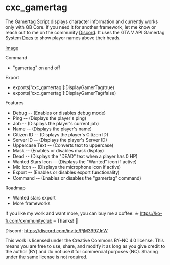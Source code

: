 # cxc_gamertag
The Gamertag Script displays character information and currently works only with QB Core. If you need it for another framework, let me know or reach out to me on the community [Discord](https://discord.com/invite/PjM3997JnW). It uses the GTA V API Gamertag System [Docs](https://docs.fivem.net/docs/game-references/gamer-tags/) to show player names above their heads.

[Image](https://cdn.discordapp.com/attachments/1336991511178379325/1336991511358738503/20250206093815_1.jpg?ex=67a7cc20&is=67a67aa0&hm=b7a46c736a013a4f8fb3cfb4ad0888984983724b4c10aeda4892f62c96fc8535&)

Command
- "gamertag" on and off

Export
- exports['cxc_gamertag']:DisplayGamerTag(true)
- exports['cxc_gamertag']:DisplayGamerTag(false)

Features
- Debug -- (Enables or disables debug mode)
- Ping -- (Displays the player's ping)
- Job -- (Displays the player's current job)
- Name -- (Displays the player's name)
- Citizen ID -- (Displays the player's Citizen ID)
- Server ID -- (Displays the player's Server ID)
- Uppercase Text -- (Converts text to uppercase)
- Mask -- (Enables or disables mask display)
- Dead -- (Displays the "DEAD" text when a player has 0 HP)
- Wanted Stars Icon -- (Displays the "Wanted" icon if active)
- Mic Icon -- (Displays the microphone icon if active)
- Export -- (Enables or disables export functionality)
- Command -- (Enables or disables the "gamertag" command)

Roadmap
- Wanted stars export 
- More frameworks


If you like my work and want more, you can buy me a coffee:
☕ https://ko-fi.com/cxmmunityclub – Thanks! 🙌

Discord: https://discord.com/invite/PjM3997JnW

This work is licensed under the Creative Commons BY-NC 4.0 license. This means you are free to use, share, and modify it as long as you give credit to the author (BY) and do not use it for commercial purposes (NC). Sharing under the same license is not required.
